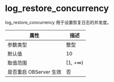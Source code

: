 log_restore_concurrency 
============================================

log_restore_concurrency 用于设置恢复日志的并发度。


|      **属性**      |  **描述**  |
|------------------|----------|
| 参数类型             | 整型       |
| 默认值              | 10       |
| 取值范围             | \[1, +∞) |
| 是否重启 OBServer 生效 | 否        |


